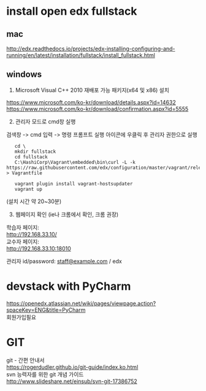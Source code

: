 
# install open edx fullstack

## mac
http://edx.readthedocs.io/projects/edx-installing-configuring-and-running/en/latest/installation/fullstack/install_fullstack.html  

windows
-------
1. Microsoft Visual C++ 2010 재배포 가능 패키지(x64 및 x86)  설치

 https://www.microsoft.com/ko-kr/download/details.aspx?id=14632  
 https://www.microsoft.com/ko-kr/download/confirmation.aspx?id=5555  

2. 관리자 모드로 cmd창 실행

  검색창 -> cmd 입력 -> 명령 프롬프트 실행 아이콘에 우클릭 후 관리자 권한으로 실행  

       cd \  
       mkdir fullstack  
       cd fullstack  
       C:\HashiCorp\Vagrant\embedded\bin\curl -L -k https://raw.githubusercontent.com/edx/configuration/master/vagrant/release/fullstack/Vagrantfile > Vagrantfile  

       vagrant plugin install vagrant-hostsupdater  
       vagrant up  

  (설치 시간 약 20~30분)  

3. 웹페이지 확인 (ie나 크롬에서 확인, 크롬 권장)

  학습자 페이지:  
  http://192.168.33.10/  
  교수자 페이지:  
  http://192.168.33.10:18010  

  관리자 id/password: staff@example.com  / edx  

# devstack with PyCharm

https://openedx.atlassian.net/wiki/pages/viewpage.action?spaceKey=ENG&title=PyCharm  
회원가입필요

# GIT
git - 간편 안내서  
https://rogerdudler.github.io/git-guide/index.ko.html  
svn 능력자를 위한 git 개념 가이드  
http://www.slideshare.net/einsub/svn-git-17386752  
